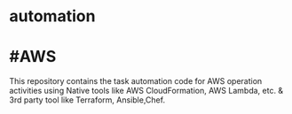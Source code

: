 # automation
#AWS
====================================================================================

This repository contains the task automation code for AWS operation activities using Native tools like AWS CloudFormation, AWS Lambda, etc. & 3rd party tool like Terraform, Ansible,Chef.
